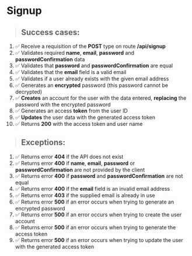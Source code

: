 # Signup

> ## Success cases:
1. ✅ Receive a requisition of the **POST** type on route **/api/signup**
2. ✅ Validates required **name**, **email**, **password** and **passwordConfirmation** data
3. ✅ Validates that **password** and **passwordConfirmation** are equal
4. ✅ Validates that the **email** field is a valid email
5. ✅ Validates if a user already exists with the given email address
6. ✅ Generates an **encrypted** password (this password cannot be decrypted)
7. ✅ **Creates** an account for the user with the data entered, **replacing** the password with the encrypted password
8. ✅ Generates an access **token** from the user ID
9. ✅ **Updates** the user data with the generated access token
10. ✅ Returns **200** with the access token and user name

> ## Exceptions:
1. ✅ Returns error **404** if the API does not exist
2. ✅ Returns error **400** if **name**, **email**, **password** or **passwordConfirmation** are not provided by the client
3. ✅ Returns error **400** if **password** and **passwordConfirmation** are not equal
4. ✅ Returns error **400** if the **email** field is an invalid email address
5. ✅ Returns error **403** if the supplied email is already in use
6. ✅ Returns error **500** if an error occurs when trying to generate an encrypted password
7. ✅ Returns error **500** if an error occurs when trying to create the user account
8. ✅ Returns error **500** if an error occurs when trying to generate the access token
9. ✅ Returns error **500** if an error occurs when trying to update the user with the generated access token
